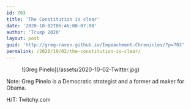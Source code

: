 ```yaml
---
id: 703
title: 'The Constitution is clear'
date: '2020-10-02T06:46:00-07:00'
author: 'Trump 2020'
layout: post
guid: 'http://greg-raven.github.io/Impeachment-Chronicles/?p=703'
permalink: /2020/10/02/the-constitution-is-clear/
---
```


<figure class="wp-block-image">![Greg Pinelo](/assets/2020-10-02-Twitter.jpg)</figure>Note: Greg Pinelo is a Democratic strategist and a former ad maker for Obama.

H/T: Twitchy.com
